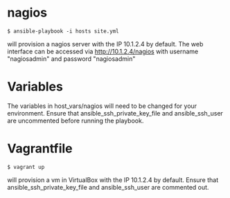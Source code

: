 nagios
=======
```
$ ansible-playbook -i hosts site.yml
```
will provision a nagios server with the IP 10.1.2.4 by default.
The web interface can be accessed via http://10.1.2.4/nagios
with username "nagiosadmin" and password "nagiosadmin"

Variables
=======
The variables in host_vars/nagios will need to be changed for your environment.
Ensure that ansible_ssh_private_key_file and ansible_ssh_user 
are uncommented before running the playbook.

Vagrantfile
=======
```
$ vagrant up
```
will provision a vm in VirtualBox with the IP 10.1.2.4 by default.
Ensure that ansible_ssh_private_key_file and ansible_ssh_user are commented out.
